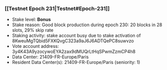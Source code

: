 ### [[Testnet Epoch 231|Testnet#Epoch-231]]
* Stake level: **Bonus**
* Stake reason: Good block production during epoch 230: 20 blocks in 28 slots, 29% skip rate
* Staking activity: stake account busy due to stake activation of 8KweuMgTQbid5FXKQvgC323a9aJ6J6ADTQePC8suwvzo
* Vote account address: 3y4K43A9yzocywoEYA2zax9dMUQrLtHqSPwmZzmCP4h8
* Data Center: 21409-FR-Europe/Paris
* Resident Data Center(s): 21409-FR-Europe/Paris (seniority: 1)
